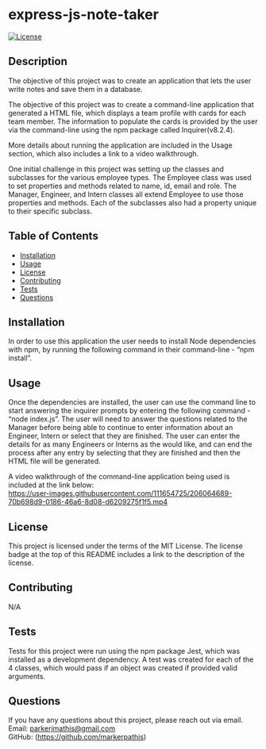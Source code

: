 # express-js-note-taker

[![License](https://img.shields.io/badge/License-MIT_License-blue.svg)](https://mit-license.org/)

## Description

The objective of this project was to create an application that lets the user write notes and save them in a database. 

The objective of this project was to create a command-line application that generated a HTML file, which displays a team profile with cards for each team member. The information to populate the cards is provided by the user via the command-line using the npm package called Inquirer(v8.2.4).

More details about running the application are included in the Usage section, which also includes a link to a video walkthrough.

One initial challenge in this project was setting up the classes and subclasses for the various employee types. The Employee class was used to set properties and methods related to name, id, email and role. The Manager, Engineer, and Intern classes all extend Employee to use those properties and methods. Each of the subclasses also had a property unique to their specific subclass.

## Table of Contents

- [Installation](#installation)
- [Usage](#usage)
- [License](#license)
- [Contributing](#contributing)
- [Tests](#tests)
- [Questions](#questions)

## Installation

In order to use this application the user needs to install Node dependencies with npm, by running the following command in their command-line - “npm install”.

## Usage

Once the dependencies are installed, the user can use the command line to start answering the inquirer prompts by entering the following command - “node index.js”. The user will need to answer the questions related to the Manager before being able to continue to enter information about an Engineer, Intern or select that they are finished. The user can enter the details for as many Engineers or Interns as the would like, and can end the process after any entry by selecting that they are finished and then the HTML file will be generated.

A video walkthrough of the command-line application being used is included at the link below:<br />
https://user-images.githubusercontent.com/111654725/206064689-70b698d9-0186-46a6-8d08-d6209275f1f5.mp4

## License

This project is licensed under the terms of the MIT License. The license badge at the top of this README includes a link to the description of the license.

## Contributing

N/A

## Tests

Tests for this project were run using the npm package Jest, which was installed as a development dependency. A test was created for each of the 4 classes, which would pass if an object was created if provided valid arguments.

## Questions

If you have any questions about this project, please reach out via email. <br />
Email: parkerjmathis@gmail.com
<br />
GitHub: (https://github.com/markerpathis)

